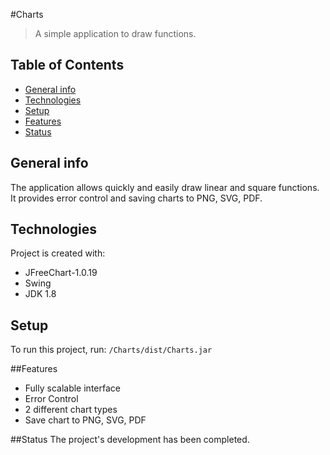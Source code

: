 #Charts
>A simple application to draw functions.

## Table of Contents
* [General info](#general-info)
* [Technologies](#technologies)
* [Setup](#setup)
* [Features](#features)
* [Status](#status)

## General info
The application allows quickly and easily draw linear and square functions. It provides error control and saving charts to PNG, SVG, PDF.

## Technologies
Project is created with:

* JFreeChart-1.0.19
* Swing
* JDK 1.8

## Setup
To run this project, run:
```/Charts/dist/Charts.jar```

##Features
* Fully scalable interface
* Error Control
* 2 different chart types
* Save chart to PNG, SVG, PDF

##Status
The project's development has been completed.